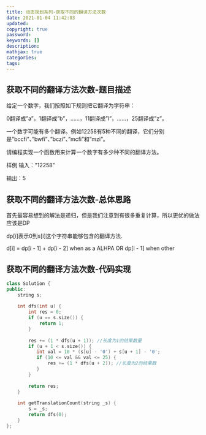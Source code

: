 ```yaml
---
title: 动态规划系列-获取不同的翻译方法次数
date: 2021-01-04 11:42:03
updated:
copyright: true
password:
keywords: []
description: 
mathjax: true
categories:
tags: 
---
```


## 获取不同的翻译方法次数-题目描述

给定一个数字，我们按照如下规则把它翻译为字符串：

0翻译成”a”，1翻译成”b”，……，11翻译成”l”，……，25翻译成”z”。

一个数字可能有多个翻译。例如12258有5种不同的翻译，它们分别是”bccfi”、”bwfi”、”bczi”、”mcfi”和”mzi”。

请编程实现一个函数用来计算一个数字有多少种不同的翻译方法。

样例
输入："12258"

输出：5

## 获取不同的翻译方法次数-总体思路

首先最容易想到的解法是递归，但是我们注意到有很多重复计算，所以更优的做法应该是DP

dp[i]表示0到s[i]这个字符串能够包含的翻译方法.

d[i] = dp[i - 1] + dp[i - 2] when as a ALHPA OR  dp[i - 1] when other 

## 获取不同的翻译方法次数-代码实现

```cpp
class Solution {
public:
    string s;
    
    int dfs(int u) {
        int res = 0;
        if (u == s.size()) {
            return 1;
        }
        
        res += (1 * dfs(u + 1)); //长度为1的结果数量
        if (u + 1 < s.size()) {
           int val = 10 * (s[u] - '0') + s[u + 1] - '0';
           if (10 <= val && val <= 25) { 
               res += (1 * dfs(u + 2)); //长度为2的结果数
           }
        }
        
        return res;
    }
    
    int getTranslationCount(string _s) {
        s = _s;
        return dfs(0);
    }
};
```
